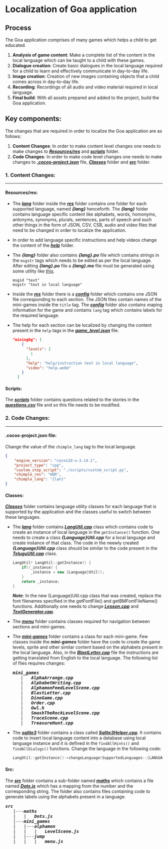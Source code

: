 # Localization of Goa application
## Process

The Goa application comprises of many games which helps a child to get educated.

1. **Analysis of game content**: Make a complete list of the content in the local language which can be taught to a child with these games.
2. **Dialogue creation**: Create basic dialogues in the local language required for a child to learn and effectively communicate in day-to-day life.
3. **Image creation**: Creation of new images containing objects that a child comes across in day-to-day life.
4. **Recording**: Recordings of all audio and video material required in local language.
5. **Final build**: With all assets prepared and added to the project, build the Goa application.

## Key components:
The changes that are required in order to localize the Goa application are as follows:
1. **Content Changes**: In order to make content level changes one needs to make changes to ***[Resources/res](https://github.com/XPRIZE/GLEXP-Team-Chimple-goa/tree/master/goa/Resources/res)*** and ***[scripts](https://github.com/XPRIZE/GLEXP-Team-Chimple-goa/tree/master/goa/scripts)*** folder.
2. **Code Changes**: In order to make code level changes one needs to make changes to ***[.cocos-project.json](https://github.com/XPRIZE/GLEXP-Team-Chimple-goa/blob/master/goa/.cocos-project.json)*** file, ***[Classes](https://github.com/XPRIZE/GLEXP-Team-Chimple-goa/tree/master/goa/Classes)*** folder and ***[src](https://github.com/XPRIZE/GLEXP-Team-Chimple-goa/tree/master/goa/src)*** folder.

### 1. Content Changes:
___

#### Resources/res:

* The ***[lang](https://github.com/XPRIZE/GLEXP-Team-Chimple-goa/tree/master/goa/Resources/res/lang)*** folder inside the ***[res](https://github.com/XPRIZE/GLEXP-Team-Chimple-goa/tree/master/goa/Resources/res)*** folder contains one folder for each supported language, named ***{lang}*** henceforth. The ***{lang}*** folder contains language specific content like alphabets, words, homonyms, antonyms, synonyms, plurals, sentences, parts of speech and such other things in the form of JSON, CSV, CSB, audio and video files that need to be changed in order to localize the application.
* In order to add language specific instructions and help videos change the content of the ***[help](https://github.com/XPRIZE/GLEXP-Team-Chimple-goa/tree/master/goa/Resources/res/lang/eng/help)*** folder.
* The ***{lang}*** folder also contains ***{lang}.po*** file which contains strings in the `msgstr` tags which needs to be edited as per the local language. After editing ***{lang}.po*** file a ***{lang}.mo*** file must be generated using some utility like [this](https://po2mo.net/).

  ```
  msgid "text"
  msgstr "text in local language"
  ```
* Inside the ***[res](https://github.com/XPRIZE/GLEXP-Team-Chimple-goa/tree/master/goa/Resources/res)*** folder there is a ***[config](https://github.com/XPRIZE/GLEXP-Team-Chimple-goa/tree/master/goa/Resources/res/config)*** folder which contains one JSON file corresponding to each section. The JSON files contain names of the mini-games inside the `title` tag. The ***[config](https://github.com/XPRIZE/GLEXP-Team-Chimple-goa/tree/master/goa/Resources/res/config)*** folder also contains maping information for the game and contains `lang` tag which contains labels for the required language.
* The help for each section can be localized by changing the content present in the `help` tags in the ***[game_level.json](https://github.com/XPRIZE/GLEXP-Team-Chimple-goa/blob/master/goa/Resources/res/config/game_levels.json)*** file.
  ```json
  "miningbg": [
      {
        "levels": [
          1
        ],
        "help": "help/instruction text in local language",
        "video": "help.webm"
      }
    ]
  ```

#### Scripts:
The ***[scripts](https://github.com/XPRIZE/GLEXP-Team-Chimple-goa/tree/master/goa/scripts)*** folder contains questions related to the stories in the ***[questions.csv](https://github.com/XPRIZE/GLEXP-Team-Chimple-goa/blob/master/goa/scripts/questions.csv)*** file and so this file needs to be modified.

### 2. Code Changes:
___
#### .cocos-project.json file:
 Change the value of the `chimple_lang` tag to the local language.
```json
{
    "engine_version": "cocos2d-x-3.14.1", 
    "project_type": "cpp",
    "custom_step_script": "./scripts/custom_script.py",
    "chimple_res": "HDR",
    "chimple_lang": "{lan}"
}
```
#### Classes:


***[Classes](https://github.com/XPRIZE/GLEXP-Team-Chimple-goa/tree/master/goa/Classes)*** folder contains language utility classes for each language that is supported by the application and the classes useful to switch between these languages. 
* The ***[lang](https://github.com/XPRIZE/GLEXP-Team-Chimple-goa/tree/master/goa/Classes/lang)*** folder contains ***[LangUtil.cpp](https://github.com/XPRIZE/GLEXP-Team-Chimple-goa/blob/master/goa/Classes/lang/LangUtil.cpp)*** class which contains code to create an instance of local language in the `getInstance()` function. One needs to create a class ***{Language}Util.cpp*** for a local language and create instance of that class. The code in the neewly created ***{Language}Util.cpp*** class should be similar to the code present in the ***[TeluguUtil.cpp](https://github.com/XPRIZE/GLEXP-Team-Chimple-goa/blob/master/goa/Classes/lang/TeluguUtil.cpp)*** class.

  ```cpp
  LangUtil* LangUtil::getInstance() {
      if(!_instance) {
          _instance = new {Language}Util();  
      }
      return _instance;
  }
  ```
   ***Note***: In the new {Language}Util.cpp class that was created, replace the font filenames specified in the getFontFile() and getBMFontFileName() functions. 
  Additionally one needs to change ***[Lesson.cpp](https://github.com/XPRIZE/GLEXP-Team-Chimple-goa/blob/master/goa/Classes/lang/Lesson.cpp)*** and ***[TextGenerator.cpp](https://github.com/XPRIZE/GLEXP-Team-Chimple-goa/blob/master/goa/Classes/lang/TextGenerator.cpp)***.
  
* The ***[menu](https://github.com/XPRIZE/GLEXP-Team-Chimple-goa/tree/master/goa/Classes/menu)*** folder contains classes required for navigation between sections and mini-games.
* The ***[mini-games](https://github.com/XPRIZE/GLEXP-Team-Chimple-goa/tree/master/goa/Classes/mini_games)*** folder contains a class for each mini-game. Few classes inside the ***mini-games*** folder have the code to create the game levels, sprite and other similar content based on the alphabets present in the local language. Also, in the ***[BlastLetter.cpp](https://github.com/XPRIZE/GLEXP-Team-Chimple-goa/blob/master/goa/Classes/mini_games/BlastLetter.cpp)*** file the instructions are getting translated from English to the local language. The following list of flies requires changes:

  <pre>
  <b><i>mini_games</i></b> 
     |   <b><i>AlphaArrange.cpp</i></b> 
     |   <b><i>AlphabetWriting.cpp</i></b>
     |   <b><i>AlphamonFeedLevelScene.cpp</i></b> 
     |   <b><i>BlastLetter.cpp</i></b> 
     |   <b><i>DinoGame.cpp</i></b>  
     |   <b><i>Order.cpp</i></b> 
     |   <b><i>Owl.h</i></b> 
     |   <b><i>SmashTheRockLevelScene.cpp</i></b>
     |   <b><i>TraceScene.cpp</i></b>
     |   <b><i>TreasureHunt.cpp</i></b>
</pre>
   
* The ***[sqlite3](https://github.com/XPRIZE/GLEXP-Team-Chimple-goa/tree/master/goa/Classes/sqlite3)*** folder contains a class called ***[Sqlite3Helper.cpp](https://github.com/XPRIZE/GLEXP-Team-Chimple-goa/blob/master/goa/Classes/sqlite3/Sqlite3Helper.cpp)***. It contains code to insert local language content into a database using local language instance and it is defined in the `findAllHints()` and `findAllDialogs()` functions. Change the language in the following code:
  ```cpp
  LangUtil::getInstance()->changeLanguage(SupportedLanguages::{LANGUAGE});
  ```


#### Src:
The ***[src](https://github.com/XPRIZE/GLEXP-Team-Chimple-goa/tree/master/goa/src)*** folder contains a sub-folder named ***[maths](https://github.com/XPRIZE/GLEXP-Team-Chimple-goa/tree/master/goa/src/maths)*** which contains a file named ***[Dots.js](https://github.com/XPRIZE/GLEXP-Team-Chimple-goa/blob/master/goa/src/maths/Dots.js)*** which has a mapping from the number and the corresponding string. The folder also contains files containing code to generate labels using the alphabets present in a language.
<pre>
<b><i>src</i></b>
   |---<b><i>maths</i></b>
   |   |   <b><i>Dots.js</i></b>
   |---<b><i>mini_games</i></b>
   |   |---<b><i>alphamon</i></b>
   |   |   |   <b><i>LevelScene.js</i></b>
   |   |---<b><i>jump</i></b>
   |   |   |   <b><i>menu.js</i></b>
</pre>
